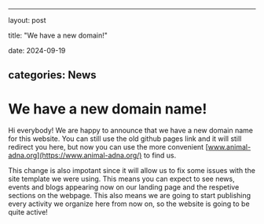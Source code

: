 ----
layout: post

title: "We have a new domain!"

date: 2024-09-19

categories: News
---

# We have a new domain name!

Hi everybody! We are happy to announce that we have a new domain name for this website. You can still use the old github pages link and it will still redirect you here, but now you can use the more convenient [www.animal-adna.org](https://www.animal-adna.org/) to find us. 

This change is also impotant since it will allow us to fix some issues with the site template we were using. This means you can expect to see news, events and blogs appearing now on our landing page and the respetive sections on the webpage. This also means we are going to start publishing every activity we organize here from now on, so the website is going to be quite active! 
